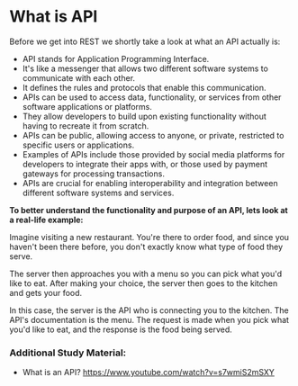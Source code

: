 # What is API

Before we get into REST we shortly take a look at what an API actually is:

- API stands for Application Programming Interface.
- It's like a messenger that allows two different software systems to communicate with each other.
- It defines the rules and protocols that enable this communication.
- APIs can be used to access data, functionality, or services from other software applications or platforms.
- They allow developers to build upon existing functionality without having to recreate it from scratch.
- APIs can be public, allowing access to anyone, or private, restricted to specific users or applications.
- Examples of APIs include those provided by social media platforms for developers to integrate their apps with, or those used by payment gateways for processing transactions.
- APIs are crucial for enabling interoperability and integration between different software systems and services.

**To better understand the functionality and purpose of an API, lets look at a real-life example:**

Imagine visiting a new restaurant. You're there to order food, and since you haven't been there before, you don't exactly know what type of food they serve.

The server then approaches you with a menu so you can pick what you'd like to eat. After making your choice, the server then goes to the kitchen and gets your food.

In this case, the server is the API who is connecting you to the kitchen. The API's documentation is the menu. The request is made when you pick what you'd like to eat, and the response is the food being served.

### Additional Study Material:
- What is an API? https://www.youtube.com/watch?v=s7wmiS2mSXY